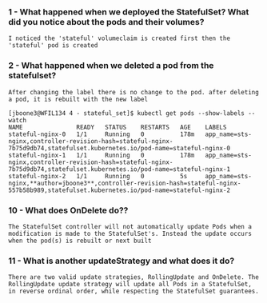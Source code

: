 ### 1 - What happened when we deployed the StatefulSet? What did you notice about the pods and their volumes?

```
I noticed the 'stateful' volumeclaim is created first then the 'stateful' pod is created
```

### 2 - What happened when we deleted a pod from the statefulset?

```
After changing the label there is no change to the pod. after deleting a pod, it is rebuilt with the new label 

[jboone3@WFIL134 4 - stateful_set]$ kubectl get pods --show-labels --watch
NAME               READY   STATUS    RESTARTS   AGE    LABELS
stateful-nginx-0   1/1     Running   0          178m   app_name=sts-nginx,controller-revision-hash=stateful-nginx-7b75d9db74,statefulset.kubernetes.io/pod-name=stateful-nginx-0
stateful-nginx-1   1/1     Running   0          178m   app_name=sts-nginx,controller-revision-hash=stateful-nginx-7b75d9db74,statefulset.kubernetes.io/pod-name=stateful-nginx-1
stateful-nginx-2   1/1     Running   0          5s     app_name=sts-nginx,**author=jboone3**,controller-revision-hash=stateful-nginx-557b58b989,statefulset.kubernetes.io/pod-name=stateful-nginx-2

```

### 10 - What does OnDelete do??

```
The StatefulSet controller will not automatically update Pods when a modification is made to the StatefulSet's. Instead the update occurs when the pod(s) is rebuilt or next built
```

### 11 - What is another updateStrategy and what does it do?

```
There are two valid update strategies, RollingUpdate and OnDelete. The RollingUpdate update strategy will update all Pods in a StatefulSet, in reverse ordinal order, while respecting the StatefulSet guarantees.
```
